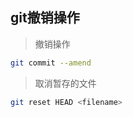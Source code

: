 ## git撤销操作
> 撤销操作
> 
```bash
git commit --amend
```

> 取消暂存的文件
> 
```bash
git reset HEAD <filename>
```